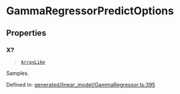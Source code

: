 # GammaRegressorPredictOptions

## Properties

### X?

> [`ArrayLike`](../types/ArrayLike.md)

Samples.

Defined in:  [generated/linear\_model/GammaRegressor.ts:395](https://github.com/transitive-bullshit/scikit-learn-ts/blob/b59c1ff/packages/sklearn/src/generated/linear_model/GammaRegressor.ts#L395)
